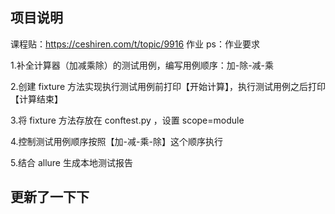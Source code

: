 ## 项目说明
课程贴：https://ceshiren.com/t/topic/9916 作业
ps：作业要求

1.补全计算器（加减乘除）的测试用例，编写用例顺序：加-除-减-乘

2.创建 fixture 方法实现执行测试用例前打印【开始计算】，执行测试用例之后打印【计算结束】

3.将 fixture 方法存放在 conftest.py ，设置 scope=module

4.控制测试用例顺序按照【加-减-乘-除】这个顺序执行

5.结合 allure 生成本地测试报告

## 更新了一下下